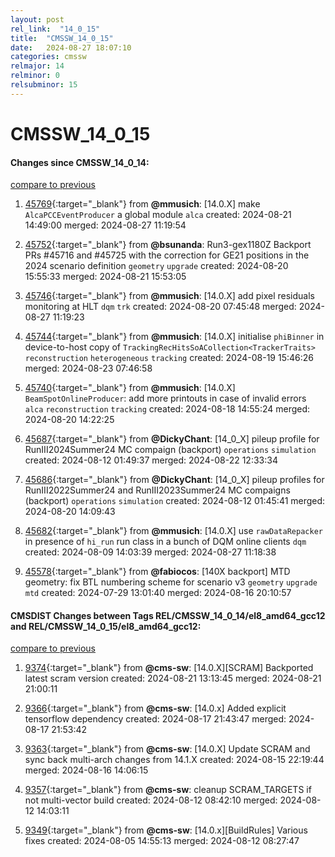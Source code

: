 ```yaml
---
layout: post
rel_link:  "14_0_15"
title:  "CMSSW_14_0_15"
date:   2024-08-27 18:07:10
categories: cmssw
relmajor: 14
relminor: 0
relsubminor: 15
---
```


# CMSSW_14_0_15
#### Changes since CMSSW_14_0_14:
[compare to previous](https://github.com/cms-sw/cmssw/compare/CMSSW_14_0_14...CMSSW_14_0_15)



1. [45769](http://github.com/cms-sw/cmssw/pull/45769){:target="_blank"}  from **@mmusich**: [14.0.X] make `AlcaPCCEventProducer` a global module `alca` created: 2024-08-21 14:49:00 merged: 2024-08-27 11:19:54

2. [45752](http://github.com/cms-sw/cmssw/pull/45752){:target="_blank"}  from **@bsunanda**: Run3-gex1180Z Backport PRs #45716 and #45725 with the correction for GE21 positions in the 2024 scenario definition `geometry` `upgrade` created: 2024-08-20 15:55:33 merged: 2024-08-21 15:53:05

3. [45746](http://github.com/cms-sw/cmssw/pull/45746){:target="_blank"}  from **@mmusich**: [14.0.X]   add pixel residuals monitoring at HLT  `dqm` `trk` created: 2024-08-20 07:45:48 merged: 2024-08-27 11:19:23

4. [45744](http://github.com/cms-sw/cmssw/pull/45744){:target="_blank"}  from **@mmusich**: [14.0.X] initialise `phiBinner` in device-to-host copy of `TrackingRecHitsSoACollection<TrackerTraits>` `reconstruction` `heterogeneous` `tracking` created: 2024-08-19 15:46:26 merged: 2024-08-23 07:46:58

5. [45740](http://github.com/cms-sw/cmssw/pull/45740){:target="_blank"}  from **@mmusich**: [14.0.X] `BeamSpotOnlineProducer`: add more printouts in case of invalid errors `alca` `reconstruction` `tracking` created: 2024-08-18 14:55:24 merged: 2024-08-20 14:22:25

6. [45687](http://github.com/cms-sw/cmssw/pull/45687){:target="_blank"}  from **@DickyChant**: [14_0_X] pileup profile for RunIII2024Summer24 MC compaign (backport) `operations` `simulation` created: 2024-08-12 01:49:37 merged: 2024-08-22 12:33:34

7. [45686](http://github.com/cms-sw/cmssw/pull/45686){:target="_blank"}  from **@DickyChant**: [14_0_X] pileup profiles for RunIII2022Summer24 and RunIII2023Summer24 MC compaigns (backport) `operations` `simulation` created: 2024-08-12 01:45:41 merged: 2024-08-20 14:09:43

8. [45682](http://github.com/cms-sw/cmssw/pull/45682){:target="_blank"}  from **@mmusich**: [14.0.X] use `rawDataRepacker` in presence of `hi_run` run class in a bunch of DQM online clients `dqm` created: 2024-08-09 14:03:39 merged: 2024-08-27 11:18:38

9. [45578](http://github.com/cms-sw/cmssw/pull/45578){:target="_blank"}  from **@fabiocos**: [140X backport] MTD geometry: fix BTL numbering scheme for scenario v3 `geometry` `upgrade` `mtd` created: 2024-07-29 13:01:40 merged: 2024-08-16 20:10:57

#### CMSDIST Changes between Tags REL/CMSSW_14_0_14/el8_amd64_gcc12 and REL/CMSSW_14_0_15/el8_amd64_gcc12:
[compare to previous](https://github.com/cms-sw/cmsdist/compare/REL/CMSSW_14_0_14/el8_amd64_gcc12...REL/CMSSW_14_0_15/el8_amd64_gcc12)



1. [9374](http://github.com/cms-sw/cmsdist/pull/9374){:target="_blank"}  from **@cms-sw**: [14.0.X][SCRAM] Backported latest scram version created: 2024-08-21 13:13:45 merged: 2024-08-21 21:00:11

2. [9366](http://github.com/cms-sw/cmsdist/pull/9366){:target="_blank"}  from **@cms-sw**: [14.0.x] Added explicit tensorflow dependency created: 2024-08-17 21:43:47 merged: 2024-08-17 21:53:42

3. [9363](http://github.com/cms-sw/cmsdist/pull/9363){:target="_blank"}  from **@cms-sw**: [14.0.X] Update SCRAM and sync back multi-arch changes from 14.1.X created: 2024-08-15 22:19:44 merged: 2024-08-16 14:06:15

4. [9357](http://github.com/cms-sw/cmsdist/pull/9357){:target="_blank"}  from **@cms-sw**: cleanup SCRAM_TARGETS if not multi-vector build created: 2024-08-12 08:42:10 merged: 2024-08-12 14:03:11

5. [9349](http://github.com/cms-sw/cmsdist/pull/9349){:target="_blank"}  from **@cms-sw**: [14.0.x][BuildRules] Various fixes created: 2024-08-05 14:55:13 merged: 2024-08-12 08:27:47
